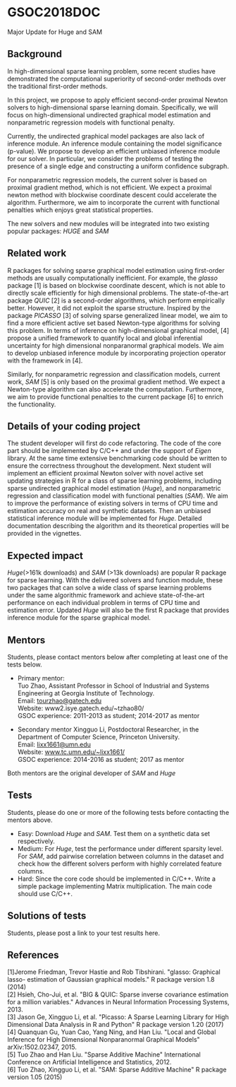 # GSOC2018DOC
Major Update for Huge and SAM

## Background

In high-dimensional sparse learning problem, some recent studies have demonstrated the computational superiority of second-order methods over the traditional first-order methods.

In this project, we propose to apply efficient second-order proximal Newton solvers to high-dimensional sparse learning domain. Specifically, we will focus on high-dimensional undirected graphical model estimation and nonparametric regression models with functional penalty.


Currently, the undirected graphical model packages are also lack of inference module. An inference module containing the model significance (p-value). We propose to develop an efficient unbiased inference module for our solver. In particular, we consider the problems of testing the presence of a single edge and constructing a uniform confidence subgraph.

For nonparametric regression models, the current solver is based on proximal gradient method, which is not efficient. We expect a proximal newton method with blockwise coordinate descent could accelerate the algorithm.  Furthermore, we aim to incorporate the current with functional penalties which enjoys great statistical properties.

The new solvers and new modules will be integrated into two existing popular packages: *HUGE* and *SAM*


## Related work

R packages for solving sparse graphical model estimation using first-order methods are usually computationally inefficient. For example, the *glasso* package [1] is based on blockwise coordinate descent, which is not able to directly scale efficiently for high dimensional problems. The state-of-the-art package *QUIC* [2] is a second-order algorithms, which perform empirically better. However, it did not exploit the sparse structure. Inspired by the package *PICASSO* [3] of solving sparse generalized linear model, we aim to find a more efficient active set based Newton-type algorithms for solving this problem. In terms of inference on high-dimensional  graphical model, [4] propose a unified framework to quantify local and global inferential uncertainty for high dimensional nonparanormal graphical models. We aim to develop unbiased inference module by incorporating projection operator with the framework in [4].

Similarly, for nonparametric regression and classification models, current work, *SAM* [5] is only based on the proximal gradient method. We expect a Newton-type algorithm can also accelerate the computation. Furthermore, we aim to provide functional penalties to the current package [6] to enrich the functionality.

## Details of your coding project

The student developer will first do code refactoring. The code of the core part should be implemented by C/C++ and under the support of *Eigen* library. At the same time extensive benchmarking code should be written to ensure the correctness throughout the development. Next student will implement an efficient proximal Newton solver with novel active set updating strategies in R for a class of sparse learning problems, including sparse undirected graphical model estimation (*Huge*), and nonparametric regression and classification model with functional penalties (*SAM*). We aim to improve the performance of existing solvers in terms of CPU time and estimation accuracy on real and synthetic datasets. Then an unbiased statistical inference module will be implemented for *Huge*. Detailed documentation describing the algorithm and its theoretical properties will be provided in the vignettes.

## Expected impact

*Huge*(>161k downloads)  and *SAM* (>13k downloads) are popular R package for sparse learning. With the delivered solvers and function module, these two packages that can solve a wide class of sparse learning problems under the same algorithmic framework and achieve state-of-the-art performance on each individual problem in terms of CPU time and estimation error. Updated *Huge* will also be the first R package that provides inference module for the sparse graphical model.


## Mentors

Students, please contact mentors below after completing at least one
of the tests below.

- Primary mentor:  
Tuo Zhao, Assistant Professor in School of Industrial and Systems Engineering at Georgia Institute of Technology.    
Email: tourzhao@gatech.edu   
Website: www2.isye.gatech.edu/~tzhao80/  
GSOC experience: 2011-2013 as student; 2014-2017 as mentor

- Secondary mentor
Xingguo Li, Postdoctoral Researcher, in the Department of Computer Science, Princeton University.  
Email: lixx1661@umn.edu  
Website: www.tc.umn.edu/~lixx1661/  
GSOC experience: 2014-2016 as student; 2017 as mentor

Both mentors are the original developer of *SAM* and *Huge*

## Tests

Students, please do one or more of the following tests before
contacting the mentors above.

- Easy: Download *Huge* and *SAM*. Test them on a synthetic data set respectively.
- Medium: For *Huge*, test the performance under different sparsity level. For *SAM*, add pairwise correlation between columns in the dataset and check how the different solvers perform with highly correlated feature columns.
- Hard: Since the core code should be implemented in C/C++. Write a simple package implementing Matrix multiplication. The main code should use C/C++.

## Solutions of tests

Students, please post a link to your test results here.

## References
[1]Jerome Friedman, Trevor Hastie and Rob Tibshirani. "glasso: Graphical lasso- estimation of Gaussian graphical models." R package version 1.8 (2014)  
[2] Hsieh, Cho-Jui, et al. "BIG & QUIC: Sparse inverse covariance estimation for a million variables." Advances in Neural Information Processing Systems, 2013.  
[3] Jason Ge, Xingguo Li, et al. "Picasso: A Sparse Learning Library for High Dimensional Data Analysis in R and Python" R package version 1.20 (2017)  
[4] Quanquan Gu, Yuan Cao, Yang Ning, and Han Liu. "Local and Global Inference for High Dimensional Nonparanormal Graphical Models" arXiv:1502.02347, 2015.  
[5] Tuo Zhao and Han Liu. "Sparse Additive Machine" International Conference on Artificial Intelligence and Statistics, 2012.  
[6] Tuo Zhao, Xingguo Li, et al. "SAM: Sparse Additive Machine" R package version 1.05 (2015)
